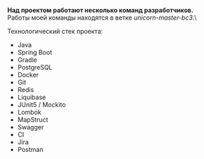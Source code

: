 **Над проектом работают несколько команд разработчиков.**\
Работы моей команды находятся в ветке *unicorn-master-bc3*.\

Технологический стек проекта:
- Java
- Spring Boot
- Gradle
- PostgreSQL
- Docker
- Git
- Redis
- Liquibase
- JUnit5 / Mockito
- Lombok
- MapStruct
- Swagger
- CI
- Jira
- Postman
